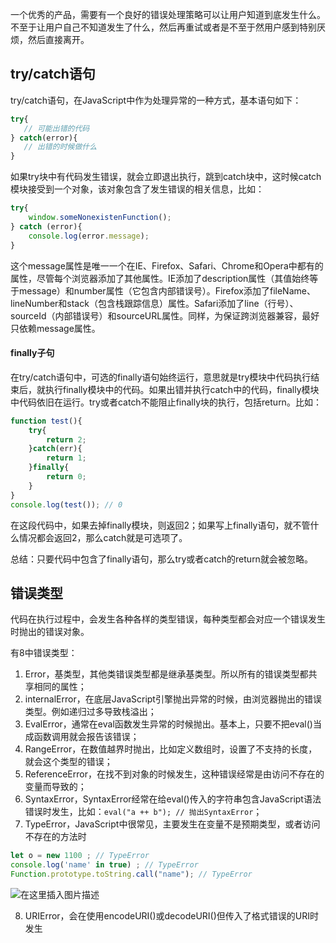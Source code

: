 <!--
 * @Author: duxinyues yongyuan253015@gmail.com
 * @Date: 2022-12-09 22:28:28
 * @LastEditors: duxinyues yongyuan253015@gmail.com
 * @LastEditTime: 2022-12-09 22:59:24
 * @FilePath: \my-website\docs\javascript\JavaScript：错误处理.md
 * @Description: 
 * Copyright (c) 2022 by duxinyues email: yongyuan253015@gmail.com, All Rights Reserved.
-->
一个优秀的产品，需要有一个良好的错误处理策略可以让用户知道到底发生什么。不至于让用户自己不知道发生了什么，然后再重试或者是不至于然用户感到特别厌烦，然后直接离开。

## try/catch语句
try/catch语句，在JavaScript中作为处理异常的一种方式，基本语句如下：

```javascript
try{
   // 可能出错的代码
} catch(error){
   // 出错的时候做什么
}
```
如果try块中有代码发生错误，就会立即退出执行，跳到catch块中，这时候catch模块接受到一个对象，该对象包含了发生错误的相关信息，比如：

```javascript
try{
	window.someNonexistenFunction();
} catch (error){
	console.log(error.message);
}
```

这个message属性是唯一一个在IE、Firefox、Safari、Chrome和Opera中都有的属性，尽管每个浏览器添加了其他属性。IE添加了description属性（其值始终等于message）和number属性（它包含内部错误号）。Firefox添加了fileName、lineNumber和stack（包含栈跟踪信息）属性。Safari添加了line（行号）、sourceId（内部错误号）和sourceURL属性。同样，为保证跨浏览器兼容，最好只依赖message属性。


####  finally子句
在try/catch语句中，可选的finally语句始终运行，意思就是try模块中代码执行结束后，就执行finally模块中的代码。如果出错并执行catch中的代码，finally模块中代码依旧在运行。try或者catch不能阻止finally块的执行，包括return。比如：

```javascript
function test(){
	try{
		return 2;
	}catch(err){
		return 1;
	}finally{
		return 0;
	}
}
console.log(test()); // 0
```
在这段代码中，如果去掉finally模块，则返回2；如果写上finally语句，就不管什么情况都会返回2，那么catch就是可选项了。

总结：只要代码中包含了finally语句，那么try或者catch的return就会被忽略。

## 错误类型
代码在执行过程中，会发生各种各样的类型错误，每种类型都会对应一个错误发生时抛出的错误对象。

有8中错误类型：
1. Error，基类型，其他类错误类型都是继承基类型。所以所有的错误类型都共享相同的属性；
2. internalError，在底层JavaScript引擎抛出异常的时候，由浏览器抛出的错误类型。例如递归过多导致栈溢出；
3. EvalError，通常在eval函数发生异常的时候抛出。基本上，只要不把eval()当成函数调用就会报告该错误；
4. RangeError，在数值越界时抛出，比如定义数组时，设置了不支持的长度，就会这个类型的错误；
5. ReferenceError，在找不到对象的时候发生，这种错误经常是由访问不存在的变量而导致的；
6. SyntaxError，SyntaxError经常在给eval()传入的字符串包含JavaScript语法错误时发生，比如：`eval("a ++ b"); // 抛出SyntaxError`；
7. TypeError，JavaScript中很常见，主要发生在变量不是预期类型，或者访问不存在的方法时

```javascript
let o = new 1100 ; // TypeError
console.log('name' in true) ; // TypeError
Function.prototype.toString.call("name"); // TypeError
```
![在这里插入图片描述](https://img-blog.csdnimg.cn/20227d3ef5324a9d904d112f351c694a.png)

8. URIError，会在使用encodeURI()或decodeURI()但传入了格式错误的URI时发生

